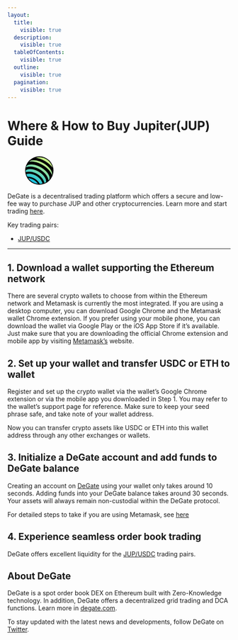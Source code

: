 ```yaml
---
layout:
  title:
    visible: true
  description:
    visible: true
  tableOfContents:
    visible: true
  outline:
    visible: true
  pagination:
    visible: true
---
```


# Where & How to Buy Jupiter(JUP) Guide

<figure><img src="../.gitbook/assets/jup_0x8687a10bca6f139b25eb31020fcabb57822147641716284872185.jpg" alt="JUP" width="64" style="border-radius: 50%;"><figcaption></figcaption></figure>

DeGate is a decentralised trading platform which offers a secure and low-fee way to purchase JUP and other cryptocurrencies. Learn more and start trading [here](https://app.degate.com/trade/USDC/0x8687a10bca6f139b25eb31020fcabb5782214764?utm_source=howtobuy).&#x20;

Key trading pairs:

* [JUP/USDC](https://app.degate.com/trade/USDC/0x8687a10bca6f139b25eb31020fcabb5782214764?utm_source=howtobuy)

***

## 1. Download a wallet supporting the Ethereum network

There are several crypto wallets to choose from within the Ethereum network and Metamask is currently the most integrated. If you are using a desktop computer, you can download Google Chrome and the Metamask wallet Chrome extension. If you prefer using your mobile phone, you can download the wallet via Google Play or the iOS App Store if it’s available. Just make sure that you are downloading the official Chrome extension and mobile app by visiting [Metamask’s](https://metamask.io/) website.

## 2. Set up your wallet and transfer USDC or ETH to wallet

Register and set up the crypto wallet via the wallet’s Google Chrome extension or via the mobile app you downloaded in Step 1. You may refer to the wallet’s support page for reference. Make sure to keep your seed phrase safe, and take note of your wallet address.&#x20;

Now you can transfer crypto assets like USDC or ETH into this wallet address through any other exchanges or wallets.

## 3. Initialize a DeGate account and add funds to DeGate balance

Creating an account on [DeGate](https://app.degate.com/?utm_source=JUP_howtobuy) using your wallet only takes around 10 seconds. Adding funds into your DeGate balance takes around 30 seconds. Your assets will always remain non-custodial within the DeGate protocol.

For detailed steps to take if you are using Metamask, see [here](https://docs.degate.com/v/product_en/main-features/wallet-connectivity/metamask)

## 4. Experience seamless order book trading

DeGate offers excellent liquidity for the [JUP/USDC](https://app.degate.com/trade/USDC/0x8687a10bca6f139b25eb31020fcabb5782214764?utm_source=howtobuy) trading pairs.&#x20;

## About DeGate

DeGate is a spot order book DEX on Ethereum built with Zero-Knowledge technology. In addition, DeGate offers a decentralized grid trading and DCA functions.  Learn more in [degate.com](https://degate.com/?utm_source=JUP_howtobuy).

To stay updated with the latest news and developments, follow DeGate on [Twitter](https://twitter.com/degatedex).
